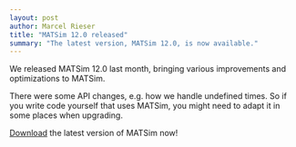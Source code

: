 ```yaml
---
layout: post
author: Marcel Rieser
title: "MATSim 12.0 released"
summary: "The latest version, MATSim 12.0, is now available."
---
```


We released MATSim 12.0 last month, bringing various improvements and optimizations
to MATSim.

There were some API changes, e.g. how we handle undefined times. So if you write
code yourself that uses MATSim, you might need to adapt it in some places when upgrading.

[Download](/downloads/) the latest version of MATSim now!